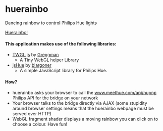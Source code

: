 # huerainbo
Dancing rainbow to control Philips Hue lights

[Huerainbo!](http://kk2j.com/huerainbo/index.html)

#### This application makes use of the following libraries:
* [TWGL.js](https://github.com/greggman/twgl.js) by [Greggman](https://github.com/greggman)
  - A Tiny WebGL helper Library
* [jsHue](https://github.com/blargoner/jshue) by [blargoner](https://github.com/blargoner)
  - A simple JavaScript library for Philips Hue.

#### How?

* huerainbo asks your browser to call the www.meethue.com/api/nupnp Philips API for the bridge on your network
* Your browser talks to the bridge  directly via AJAX (some stupidity around browser settings means that
 the huerainbo webpage must be served over HTTP)
* WebGL fragment shader displays a moving rainbow you can click on to choose a colour. Have fun!
 